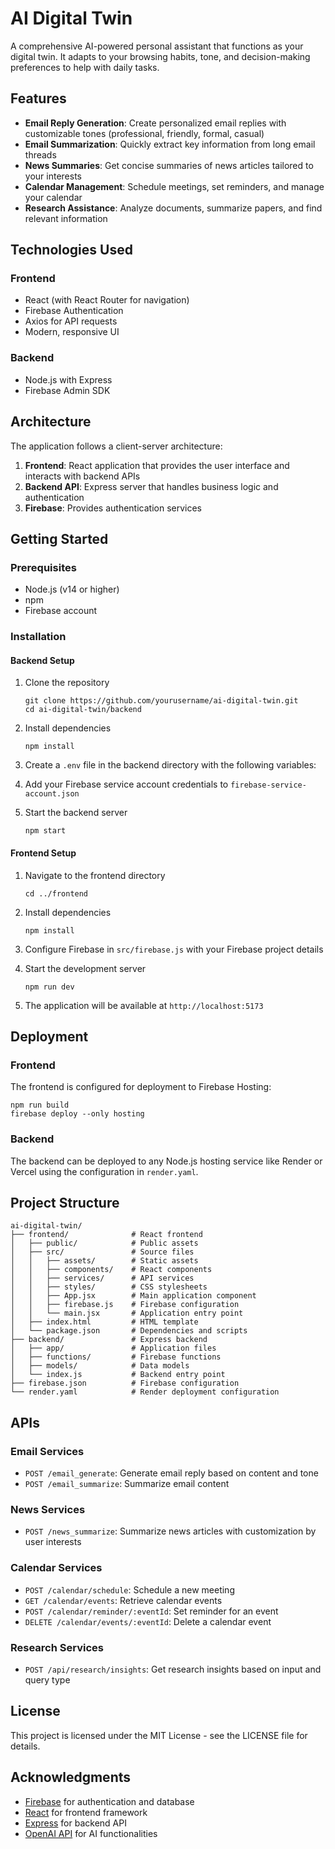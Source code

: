 # AI Digital Twin

A comprehensive AI-powered personal assistant that functions as your digital twin. It adapts to your browsing habits, tone, and decision-making preferences to help with daily tasks.

## Features

- **Email Reply Generation**: Create personalized email replies with customizable tones (professional, friendly, formal, casual)
- **Email Summarization**: Quickly extract key information from long email threads
- **News Summaries**: Get concise summaries of news articles tailored to your interests
- **Calendar Management**: Schedule meetings, set reminders, and manage your calendar
- **Research Assistance**: Analyze documents, summarize papers, and find relevant information

## Technologies Used

### Frontend
- React (with React Router for navigation)
- Firebase Authentication
- Axios for API requests
- Modern, responsive UI

### Backend
- Node.js with Express
- Firebase Admin SDK

## Architecture

The application follows a client-server architecture:

1. **Frontend**: React application that provides the user interface and interacts with backend APIs
2. **Backend API**: Express server that handles business logic and authentication
3. **Firebase**: Provides authentication services

## Getting Started

### Prerequisites
- Node.js (v14 or higher)
- npm
- Firebase account

### Installation

#### Backend Setup
1. Clone the repository
   ```
   git clone https://github.com/yourusername/ai-digital-twin.git
   cd ai-digital-twin/backend
   ```

2. Install dependencies
   ```
   npm install
   ```

3. Create a `.env` file in the backend directory with the following variables:

4. Add your Firebase service account credentials to `firebase-service-account.json`

5. Start the backend server
   ```
   npm start
   ```

#### Frontend Setup
1. Navigate to the frontend directory
   ```
   cd ../frontend
   ```

2. Install dependencies
   ```
   npm install
   ```

3. Configure Firebase in `src/firebase.js` with your Firebase project details

4. Start the development server
   ```
   npm run dev
   ```

5. The application will be available at `http://localhost:5173`

## Deployment

### Frontend
The frontend is configured for deployment to Firebase Hosting:

```
npm run build
firebase deploy --only hosting
```

### Backend
The backend can be deployed to any Node.js hosting service like Render or Vercel using the configuration in `render.yaml`.

## Project Structure

```
ai-digital-twin/
├── frontend/              # React frontend
│   ├── public/            # Public assets
│   ├── src/               # Source files
│   │   ├── assets/        # Static assets
│   │   ├── components/    # React components
│   │   ├── services/      # API services
│   │   ├── styles/        # CSS stylesheets
│   │   ├── App.jsx        # Main application component
│   │   ├── firebase.js    # Firebase configuration
│   │   └── main.jsx       # Application entry point
│   ├── index.html         # HTML template
│   └── package.json       # Dependencies and scripts
├── backend/               # Express backend
│   ├── app/               # Application files
│   ├── functions/         # Firebase functions
│   ├── models/            # Data models
│   └── index.js           # Backend entry point
├── firebase.json          # Firebase configuration
└── render.yaml            # Render deployment configuration
```

## APIs

### Email Services
- `POST /email_generate`: Generate email reply based on content and tone
- `POST /email_summarize`: Summarize email content

### News Services
- `POST /news_summarize`: Summarize news articles with customization by user interests

### Calendar Services
- `POST /calendar/schedule`: Schedule a new meeting
- `GET /calendar/events`: Retrieve calendar events
- `POST /calendar/reminder/:eventId`: Set reminder for an event
- `DELETE /calendar/events/:eventId`: Delete a calendar event

### Research Services
- `POST /api/research/insights`: Get research insights based on input and query type


## License

This project is licensed under the MIT License - see the LICENSE file for details.

## Acknowledgments

- [Firebase](https://firebase.google.com/) for authentication and database
- [React](https://reactjs.org/) for frontend framework
- [Express](https://expressjs.com/) for backend API
- [OpenAI API](https://openai.com/) for AI functionalities 